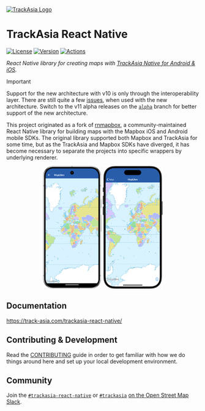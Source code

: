[![TrackAsia Logo](https://track-asia.com/img/trackasia-logo-big.svg)](https://track-asia.com)

# TrackAsia React Native

[![License](https://img.shields.io/badge/License-MIT-blue.svg)](/LICENSE.md)
[![Version](https://img.shields.io/npm/v/@track-asia/trackasia-react-native)](https://www.npmjs.com/package/@track-asia/trackasia-react-native)
[![Actions](https://img.shields.io/github/actions/workflow/status/track-asia/trackasia-react-native/release.yml?label=Actions&branch=main)](https://github.com/track-asia/trackasia-react-native/actions/workflows/release.yml?query=branch:main)

_React Native library for creating maps
with [TrackAsia Native for Android & iOS](https://github.com/track-asia/trackasia-gl-native)._

> [!IMPORTANT]
> Support for the new architecture with v10 is only through the interoperability layer. There are still quite a few
> [issues](https://github.com/track-asia/trackasia-react-native/issues?q=is%3Aissue%20state%3Aopen%20type%3ABug%20label%3A%22Architecture%3A%20New%22),
> when used with the new architecture. Switch to the v11 alpha releases on the
> [`alpha`](https://github.com/track-asia/trackasia-react-native/tree/alpha) branch for better support of the new
> architecture.

This project originated as a fork of [rnmapbox](https://github.com/rnmapbox/maps), a community-maintained
React Native library for building maps with the Mapbox iOS and Android mobile SDKs. The original library
supported both Mapbox and TrackAsia for some time, but as the TrackAsia and Mapbox SDKs have
diverged, it has become necessary to separate the projects into specific wrappers by underlying renderer.

<p align="center">
    <img src="/docs/static/screenshots/index/device-android.png"
         alt="Indoor Building Map Android"
         height="320"
          />
    <img src="/docs/static/screenshots/index/device-ios.png"
         alt="Indoor Building Map iOS"
         height="320"
          />
</p>

## Documentation

https://track-asia.com/trackasia-react-native/

## Contributing & Development

Read the [CONTRIBUTING](/CONTRIBUTING.md) guide in order to get familiar with how we do things around here and
set up your local development environment.

## Community

Join the [`#trackasia-react-native`](https://osmus.slack.com/archives/C065DB4T2UB) or [`#trackasia`](https://osmus.slack.com/archives/C01G3D28DAB) [on the Open Street Map Slack](https://slack.openstreetmap.us/).
